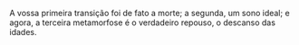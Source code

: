 ﻿A vossa primeira transição foi de fato a morte; a segunda, um sono ideal; e agora, a terceira metamorfose é o verdadeiro repouso, o descanso das idades.